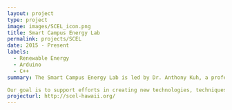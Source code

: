```yaml
---
layout: project
type: project
image: images/SCEL_icon.png
title: Smart Campus Energy Lab
permalink: projects/SCEL
date: 2015 - Present
labels:
  - Renewable Energy
  - Arduino
  - C++
summary: The Smart Campus Energy Lab is led by Dr. Anthony Kuh, a professor of Electrical Engineering at the University of Hawaii at Manoa.

Our goal is to support efforts in creating new technologies, techniques and products related to sustainability or renewable energy. We are primarily a student-led lab that strives to achieve this by promoting teamwork, communication, and lifelong learning.
projecturl: http://scel-hawaii.org/
---
```




